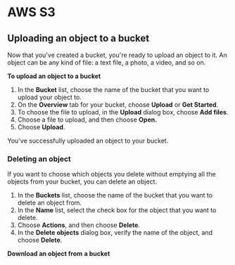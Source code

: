 # AWS S3

## Uploading an object to a bucket <a id="PuttingAnObjectInABucket"></a>

Now that you've created a bucket, you're ready to upload an object to it. An object can be any kind of file: a text file, a photo, a video, and so on.

**To upload an object to a bucket**

1. In the **Bucket** list, choose the name of the bucket that you want to upload your object to.
2. On the **Overview** tab for your bucket, choose **Upload** or **Get Started**.
3. To choose the file to upload, in the **Upload** dialog box, choose **Add files**.
4. Choose a file to upload, and then choose **Open.**
5. Choose **Upload**.

You've successfully uploaded an object to your bucket.

### Deleting an object <a id="clean-up-delete-objects"></a>

If you want to choose which objects you delete without emptying all the objects from your bucket, you can delete an object.

1. In the **Buckets** list, choose the name of the bucket that you want to delete an object from.
2. In the **Name** list, select the check box for the object that you want to delete.
3. Choose **Actions**, and then choose **Delete**.
4. In the **Delete objects** dialog box, verify the name of the object, and choose **Delete**.

**Download an object from** **a bucket**

